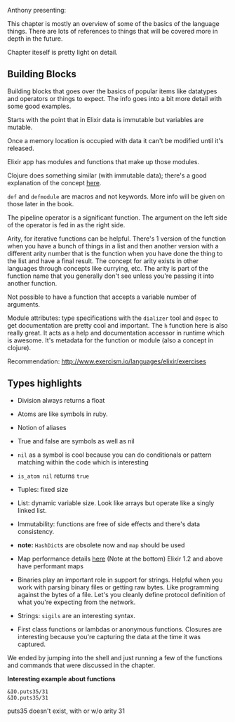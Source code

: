 Anthony presenting:

This chapter is mostly an overview of some of the basics of the language things. There are lots of references to things that will be covered more in depth in the future.

Chapter iteself is pretty light on detail.

## Building Blocks

Building blocks that goes over the basics of popular items like datatypes and operators or things to expect.
The info goes into a bit more detail with some good examples.

Starts with the point that in Elixir data is immutable but variables are mutable.

Once a memory location is occupied with data it can't be modified until it's released.

Elixir app has modules and functions that make up those modules.

Clojure does something similar (with immutable data); there's a good explanation of the concept [here](http://clojure.org/about/state).

`def` and `defmodule` are macros and not keywords. More info will be given on those later in the book.

The pipeline operator is a significant function. The argument on the left side of the operator is fed in as the right side.

Arity, for iterative functions can be helpful. There's 1 version of the function when you have a bunch of things in a list and then another version with a different arity number that is the function when you have done the thing to the list and have a final result. The concept for arity exists in other languages through concepts like currying, etc. The arity is part of the function name that you generally don't see unless you're passing it into another function.

Not possible to have a function that accepts a variable number of arguments.

Module attributes: type specifications with the `dializer` tool and `@spec` to get documentation are pretty cool and important. The `h` function here is also really great. It acts as a help and documentation accessor in runtime which is awesome. It's metadata for the function or module (also a concept in clojure).

Recommendation: http://www.exercism.io/languages/elixir/exercises

## Types highlights

- Division always returns a float

- Atoms are like symbols in ruby.

- Notion of aliases

- True and false are symbols as well as nil

- `nil` as a symbol is cool because you can do conditionals or pattern matching within the code which is interesting

- `is_atom nil` returns `true`

- Tuples: fixed size

- List: dynamic variable size. Look like arrays but operate like a singly linked list.

- Immutability: functions are free of side effects and there's data consistency.

- **note:** `HashDict`s are obsolete now and `map` should be used

- Map performance details [here](http://elixir-lang.org/getting-started/keywords-and-maps.html#maps) (Note at the bottom) Elixir 1.2 and above have performant maps

- Binaries play an important role in support for strings. Helpful when you work with parsing binary files or getting raw bytes. Like programming against the bytes of a file. Let's you cleanly define protocol definition of what you're expecting from the network.

- Strings: `sigils` are an interesting syntax.

- First class functions or lambdas or anonymous functions. Closures are interesting because you're capturing the data at the time it was captured.

We ended by jumping into the shell and just running a few of the functions and commands that were discussed in the chapter.

**Interesting example about functions**
```
&IO.puts35/31
&IO.puts35/31
```
puts35 doesn't exist, with or w/o arity 31





